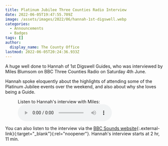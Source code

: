 ```yaml
---
title: Platinum Jubilee Three Counties Radio Interview
date: 2022-06-05T19:47:55.709Z
image: /assets/images/2022/06/hannah-1st-digswell.webp
categories:
  - Announcements
  - Badges
tags: []
author:
  display_name: The County Office
lastmod: 2022-06-05T20:24:36.933Z
---
```

A huge well done to Hannah of 1st Digswell Guides, who was interviewed by Miles Blumsom on BBC Three Counties Radio on Saturday 4th June.

Hannah spoke eloquently about the highlights of attending some of the Platinum Jubilee events over the weekend, and also about why she loves being a Guide.

<figure>
    <figcaption>Listen to Hannah's interview with Miles:</figcaption>
    <audio
        controls
        src="/assets/docs/2022/three-counties-radio-interview-hannah-maskrey-jubilee.mp4">
            <a href="/assets/docs/2022/three-counties-radio-interview-hannah-maskrey-jubilee.mp4">Download the interview</a>
    </audio>
</figure>

You can also listen to the interview via the [BBC Sounds website](https://www.bbc.co.uk/sounds/play/p0c7jbkr){:.external-link}{:target="_blank"}{:rel="noopener"}. Hannah's interview starts at 2 hr, 11 min.
